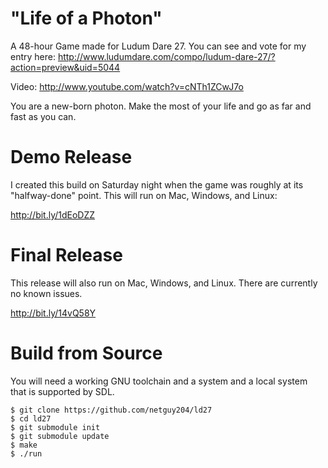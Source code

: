 # "Life of a Photon"

A 48-hour Game made for Ludum Dare 27. You can see and vote for my
entry here: http://www.ludumdare.com/compo/ludum-dare-27/?action=preview&uid=5044

Video: http://www.youtube.com/watch?v=cNTh1ZCwJ7o

You are a new-born photon. Make the most of your life and go as far
and fast as you can.


Demo Release
============

I created this build on Saturday night when the game was roughly at
its "halfway-done" point. This will run on Mac, Windows, and Linux:

http://bit.ly/1dEoDZZ

Final Release
=============

This release will also run on Mac, Windows, and Linux. There are
currently no known issues.

http://bit.ly/14vQ58Y

Build from Source
=================

You will need a working GNU toolchain and a system and a local system
that is supported by SDL.

    $ git clone https://github.com/netguy204/ld27
    $ cd ld27
    $ git submodule init
    $ git submodule update
    $ make
    $ ./run
